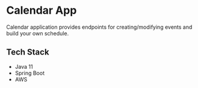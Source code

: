 # Calendar App
Calendar application provides endpoints for creating/modifying events and build your own schedule.

## Tech Stack
* Java 11
* Spring Boot
* AWS